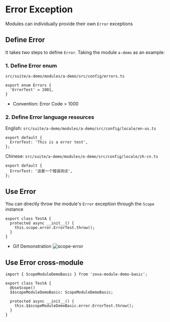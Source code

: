 # Error Exception

Modules can individually provide their own `Error` exceptions

## Define Error

It takes two steps to define `Error`. Taking the module `a-demo` as an example:

### 1. Define Error enum

`src/suite/a-demo/modules/a-demo/src/config/errors.ts`

```typescript{2}
export enum Errors {
  'ErrorTest' = 1001,
}
```

- Convention: Error Code > 1000

### 2. Define Error language resources

English: `src/suite/a-demo/modules/a-demo/src/config/locale/en-us.ts`

```typescript{2}
export default {
  ErrorTest: 'This is a error test',
};
```

Chinese: `src/suite/a-demo/modules/a-demo/src/config/locale/zh-cn.ts`

```typescript{2}
export default {
  ErrorTest: '这是一个错误测试',
};
```

## Use Error

You can directly throw the module's `Error` exception through the `Scope` instance

```typescript{3}
export class TestA {
  protected async __init__() {
    this.scope.error.ErrorTest.throw();
  }
}
```

- Gif Demonstration
  ![scope-error](https://cabloy-1258265067.cos.ap-shanghai.myqcloud.com/image/scope-error.gif)

## Use Error cross-module

```typescript{1,4-5,8}
import { ScopeModuleDemoBasic } from 'zova-module-demo-basic';

export class TestA {
  @UseScope()
  $$scopeModuleDemoBasic: ScopeModuleDemoBasic;

  protected async __init__() {
    this.$$scopeModuleDemoBasic.error.ErrorTest.throw();
  }
}
```
